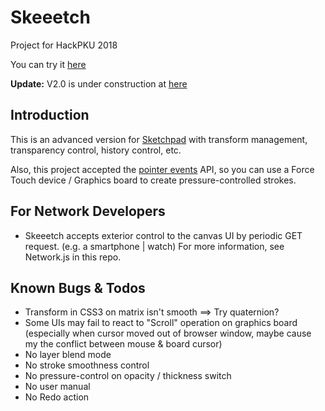 # Skeeetch

Project for HackPKU 2018

You can try it [here](https://iraka-c.github.io/Skeeetch/index.html)

**Update:** V2.0 is under construction at [here](https://iraka-c.github.io/Skeeetch/V2.0/index.html)

## Introduction

This is an advanced version for [Sketchpad](https://github.com/Iraka-C/Sketchpad) with transform management, transparency control, history control, etc.

Also, this project accepted the [pointer events](https://developer.mozilla.org/en-US/docs/Web/API/PointerEvent) API, so you can use a Force Touch device / Graphics board to create pressure-controlled strokes.

## For Network Developers

* Skeeetch accepts exterior control to the canvas UI by periodic GET request. (e.g. a smartphone | watch) For more information, see Network.js in this repo.

## Known Bugs & Todos

* Transform in CSS3 on matrix isn't smooth ==> Try quaternion?
* Some UIs may fail to react to "Scroll" operation on graphics board (especially when cursor moved out of browser window, maybe cause my the conflict between mouse & board cursor)
* No layer blend mode
* No stroke smoothness control
* No pressure-control on opacity / thickness switch
* No user manual
* No Redo action
